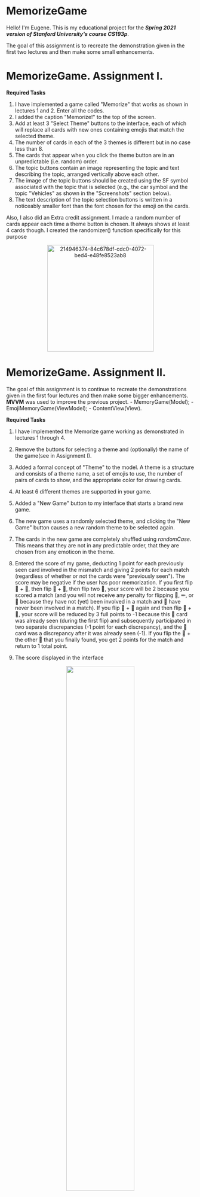 # MemorizeGame

Hello! I'm Eugene.
This is my educational project for the ***Spring 2021 version of Stanford University's course CS193p***.

The goal of this assignment is to recreate the demonstration given in the first two lectures and then make some small enhancements.

# MemorizeGame. Assignment I.
**Required Tasks**
1. I have implemented a game called "Memorize" that works as shown in lectures 1 and 2. Enter all the codes. 
2. I added the caption "Memorize!" to the top of the screen.
3. Add at least 3 "Select Theme" buttons to the interface, each of which will replace all cards with new ones containing emojis that match the selected theme.
4. The number of cards in each of the 3 themes is different but in no case less than 8.
5. The cards that appear when you click the theme button are in an unpredictable (i.e. random) order.
6. The topic buttons contain an image representing the topic and text describing the topic, arranged vertically above each other.
7. The image of the topic buttons should be created using the SF symbol associated with the topic that is selected (e.g., the car symbol and the topic "Vehicles" as shown in the "Screenshots" section below).
8. The text description of the topic selection buttons is written in a noticeably smaller font than the font chosen for the emoji on the cards.

Also, I also did an Extra credit assignment.
I made a random number of cards appear each time a theme button is chosen. It always shows at least 4 cards though. I created the randomizer() function specifically for this purpose
<div align="center">
    <img width="285" alt="214946374-84c678df-cdc0-4072-bed4-e48fe8523ab8" src="https://user-images.githubusercontent.com/110675494/220786122-24170ab5-400c-4cb3-be56-4bde1803be36.png">
</div>

# MemorizeGame. Assignment II.

The goal of this assignment is to continue to recreate the demonstrations given in the first four lectures and then make some bigger enhancements. 
**MVVM** was used to improve the previous project.
    - MemoryGame(Model);
    - EmojiMemoryGame(ViewModel); 
    - ContentView(View).

**Required Tasks**
1. I have implemented the Memorize game working as demonstrated in lectures 1 through 4.
2. Remove the buttons for selecting a theme and (optionally) the name of the game(see in Assignment I).  
3. Added a formal concept of "Theme" to the model. A theme is a structure and consists of a theme name, a set of emojis to use, the number of pairs of cards to show, and the appropriate color for drawing cards.
4. At least 6 different themes are supported in your game.
5. Added a "New Game" button to my interface that starts a brand new game.
6. The new game uses a randomly selected theme, and clicking the "New Game" button causes a new random theme to be selected again.
7. The cards in the new game are completely shuffled using *randomCase*. This means that they are not in any predictable order, that they are chosen from any emoticon in the theme.
8. Entered the score of my game, deducting 1 point for each previously seen card involved in the mismatch and giving 2 points for each match (regardless of whether or not the cards were "previously seen"). The score may be negative if the user has poor memorization.
    If you first flip 🐧 + 👻, then flip 🤖 + 🏀, then flip two 👻, your score will be 2 because you scored a match (and you will not receive any penalty for flipping 🐧, ✏, or 🏀 because they have not (yet) been involved in a match and 👻 have never been involved in a match). If you flip 🐧 + 🐼 again and then flip 🏀 + 🐧, your score will be reduced by 3 full points to -1 because this 🐧 card was already seen (during the first flip) and subsequently participated in two separate discrepancies (-1 point for each discrepancy), and the 🏀 card was a discrepancy after it was already seen (-1). If you flip the 🐧 + the other 🐧 that you finally found, you get 2 points for the match and return to 1 total point.

9. The score displayed in the interface
<div align="center">
     <img src = "https://user-images.githubusercontent.com/110675494/220786090-722a1762-f0d4-46dd-93bf-7fdc07dcf529.gif" width = "60%">
</div>
   
# MemorizeGame. Assignment III.
<div align="center">
     <img src = "MemorizeGame/2023-06-26 20.09.26.gif" width = "40%">
</div>
add animation and a new "Shuffle" button. When the pictures are matched, the card frame shows the match as an identifier and is accompanied by an animation

This project is built on Xcode 14.2 with the use of Swift 5.7 and SwiftUI 4

My email: demenkoeugene@icloud.com






